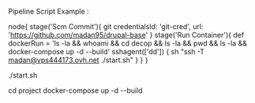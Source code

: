 Pipeline Script Example :

node{
    stage('Scm Commit'){
        git credentialsId: 'git-cred', url: 'https://github.com/madan95/drupal-base'
    }
    stage('Run Container'){
        def dockerRun = 'ls -la && whoami && cd decop && ls -la && pwd && ls -la && docker-compose up -d --build'
        sshagent(['dd']) {
            sh "ssh -T madan@vps444173.ovh.net ./start.sh"
        }
    }
}


./start.sh 

cd project
docker-compose up -d --build
